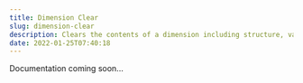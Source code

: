 ```yaml
---
title: Dimension Clear
slug: dimension-clear
description: Clears the contents of a dimension including structure, values, aliases, properties, and alternate hierarchies
date: 2022-01-25T07:40:18
---
```



Documentation coming soon...